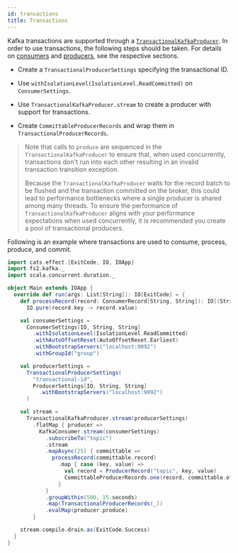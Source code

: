 ```yaml
---
id: transactions
title: Transactions
---
```


Kafka transactions are supported through a [`TransactionalKafkaProducer`][transactionalkafkaproducer]. In order to use transactions, the following steps should be taken. For details on [consumers](consumers.md) and [producers](producers.md), see the respective sections.

- Create a `TransactionalProducerSettings` specifying the transactional ID.

- Use `withIsolationLevel(IsolationLevel.ReadCommitted)` on `ConsumerSettings`.

- Use `TransactionalKafkaProducer.stream` to create a producer with support for transactions.

- Create `CommittableProducerRecords` and wrap them in `TransactionalProducerRecords`.

> Note that calls to `produce` are sequenced in the `TransactionalKafkaProducer` to ensure that, when used concurrently, transactions don't run into each other resulting in an invalid transaction transition exception.
>
> Because the `TransactionalKafkaProducer` waits for the record batch to be flushed and the transaction committed on the broker, this could lead to performance bottlenecks where a single producer is shared among many threads.
> To ensure the performance of `TransactionalKafkaProducer` aligns with your performance expectations when used concurrently, it is recommended you create a pool of transactional producers.

Following is an example where transactions are used to consume, process, produce, and commit.

```scala mdoc
import cats.effect.{ExitCode, IO, IOApp}
import fs2.kafka._
import scala.concurrent.duration._

object Main extends IOApp {
  override def run(args: List[String]): IO[ExitCode] = {
    def processRecord(record: ConsumerRecord[String, String]): IO[(String, String)] =
      IO.pure(record.key -> record.value)

    val consumerSettings =
      ConsumerSettings[IO, String, String]
        .withIsolationLevel(IsolationLevel.ReadCommitted)
        .withAutoOffsetReset(AutoOffsetReset.Earliest)
        .withBootstrapServers("localhost:9092")
        .withGroupId("group")

    val producerSettings =
      TransactionalProducerSettings(
        "transactional-id",
        ProducerSettings[IO, String, String]
          .withBootstrapServers("localhost:9092")
      )

    val stream =
      TransactionalKafkaProducer.stream(producerSettings)
        .flatMap { producer =>
          KafkaConsumer.stream(consumerSettings)
            .subscribeTo("topic")
            .stream
            .mapAsync(25) { committable =>
              processRecord(committable.record)
                .map { case (key, value) =>
                  val record = ProducerRecord("topic", key, value)
                  CommittableProducerRecords.one(record, committable.offset)
                }
            }
            .groupWithin(500, 15.seconds)
            .map(TransactionalProducerRecords(_))
            .evalMap(producer.produce)
        }

    stream.compile.drain.as(ExitCode.Success)
  }
}
```

[transactionalkafkaproducer]: @API_BASE_URL@/TransactionalKafkaProducer.html
